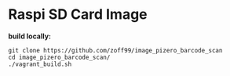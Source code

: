 # Raspi SD Card Image
<b>build locally:</b>
```
git clone https://github.com/zoff99/image_pizero_barcode_scan
cd image_pizero_barcode_scan/
./vagrant_build.sh
```

